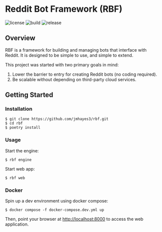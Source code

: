 # Reddit Bot Framework (RBF)

![license](https://img.shields.io/github/license/jmhayes3/rbf)
![build](https://github.com/jmhayes3/rbf/actions/workflows/build.yml/badge.svg)
![release](https://img.shields.io/github/v/release/jmhayes3/rbf?display_name=tag&sort=semver)

## Overview

RBF is a framework for building and managing bots that interface with Reddit. It is designed to be simple to use, and simple to extend.

This project was started with two primary goals in mind:

1. Lower the barrier to entry for creating Reddit bots (no coding required).
2. Be scalable without depending on third-party cloud services.

## Getting Started

### Installation

    $ git clone https://github.com/jmhayes3/rbf.git
    $ cd rbf
    $ poetry install

### Usage

Start the engine:

    $ rbf engine

Start web app:

    $ rbf web

### Docker

Spin up a dev environment using docker compose:

    $ docker compose -f docker-compose.dev.yml up

Then, point your browser at <http://localhost:8000> to access the web application.
